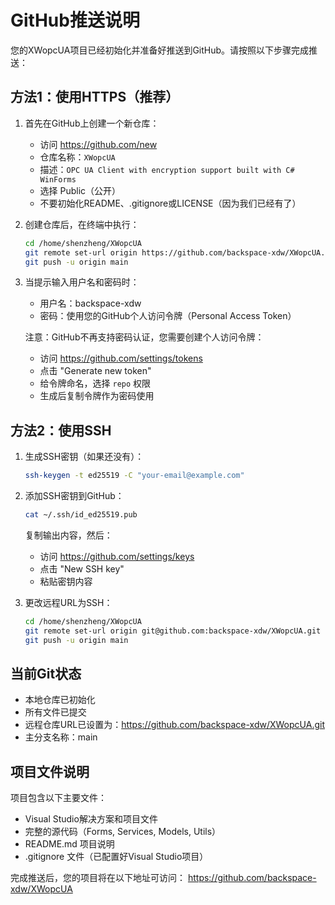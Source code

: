 # GitHub推送说明

您的XWopcUA项目已经初始化并准备好推送到GitHub。请按照以下步骤完成推送：

## 方法1：使用HTTPS（推荐）

1. 首先在GitHub上创建一个新仓库：
   - 访问 https://github.com/new
   - 仓库名称：`XWopcUA`
   - 描述：`OPC UA Client with encryption support built with C# WinForms`
   - 选择 Public（公开）
   - 不要初始化README、.gitignore或LICENSE（因为我们已经有了）

2. 创建仓库后，在终端中执行：
   ```bash
   cd /home/shenzheng/XWopcUA
   git remote set-url origin https://github.com/backspace-xdw/XWopcUA.git
   git push -u origin main
   ```

3. 当提示输入用户名和密码时：
   - 用户名：backspace-xdw
   - 密码：使用您的GitHub个人访问令牌（Personal Access Token）
   
   注意：GitHub不再支持密码认证，您需要创建个人访问令牌：
   - 访问 https://github.com/settings/tokens
   - 点击 "Generate new token"
   - 给令牌命名，选择 `repo` 权限
   - 生成后复制令牌作为密码使用

## 方法2：使用SSH

1. 生成SSH密钥（如果还没有）：
   ```bash
   ssh-keygen -t ed25519 -C "your-email@example.com"
   ```

2. 添加SSH密钥到GitHub：
   ```bash
   cat ~/.ssh/id_ed25519.pub
   ```
   复制输出内容，然后：
   - 访问 https://github.com/settings/keys
   - 点击 "New SSH key"
   - 粘贴密钥内容

3. 更改远程URL为SSH：
   ```bash
   cd /home/shenzheng/XWopcUA
   git remote set-url origin git@github.com:backspace-xdw/XWopcUA.git
   git push -u origin main
   ```

## 当前Git状态

- 本地仓库已初始化
- 所有文件已提交
- 远程仓库URL已设置为：https://github.com/backspace-xdw/XWopcUA.git
- 主分支名称：main

## 项目文件说明

项目包含以下主要文件：
- Visual Studio解决方案和项目文件
- 完整的源代码（Forms, Services, Models, Utils）
- README.md 项目说明
- .gitignore 文件（已配置好Visual Studio项目）

完成推送后，您的项目将在以下地址可访问：
https://github.com/backspace-xdw/XWopcUA